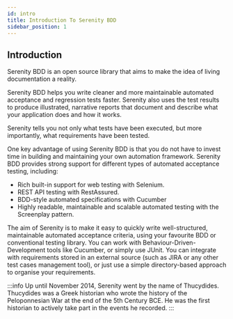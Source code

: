 ```yaml
---
id: intro
title: Introduction To Serenity BDD
sidebar_position: 1
---
```


## Introduction

Serenity BDD is an open source library that aims to make the idea of living documentation a reality.

Serenity BDD helps you write cleaner and more maintainable automated acceptance and regression tests faster. Serenity also uses the test results to produce illustrated, narrative reports that document and describe what your application does and how it works.

Serenity tells you not only what tests have been executed, but more importantly, what requirements have been tested.

One key advantage of using Serenity BDD is that you do not have to invest time in building and maintaining your own automation framework. Serenity BDD provides strong support for different types of automated acceptance testing, including:
- Rich built-in support for web testing with Selenium.
- REST API testing with RestAssured.
- BDD-style automated specifications with Cucumber
- Highly readable, maintainable and scalable automated testing with the Screenplay pattern.

The aim of Serenity is to make it easy to quickly write well-structured, maintainable automated acceptance criteria, using your favourite BDD or conventional testing library. You can work with Behaviour-Driven-Development tools like Cucumber, or simply use JUnit. You can integrate with requirements stored in an external source (such as JIRA or any other test cases management tool), or just use a simple directory-based approach to organise your requirements.

:::info
Up until November 2014, Serenity went by the name of Thucydides. Thucydides was a Greek historian who wrote the history of the Peloponnesian War at the end of the 5th Century BCE. He was the first historian to actively take part in the events he recorded. 
:::
